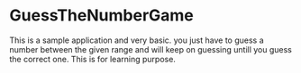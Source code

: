 # GuessTheNumberGame
This is a sample application and very basic. you just have to guess a number between the given range and will keep on guessing untill you guess the correct one. 
This is for learning purpose.
